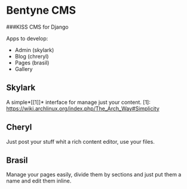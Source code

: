 Bentyne CMS
===========

###KISS CMS for Django

Apps to develop:

* Admin     (skylark)
* Blog      (chreryl)
* Pages     (brasil)
* Gallery

Skylark
-----
A simple*[[1]]* interface for manage just your content.
[1]: https://wiki.archlinux.org/index.php/The_Arch_Way#Simplicity


Cheryl
------

Just post your stuff whit a rich content editor, use your files.


Brasil
------

Manage your pages easily, divide them by sections and just put them
a name and edit them inline.
